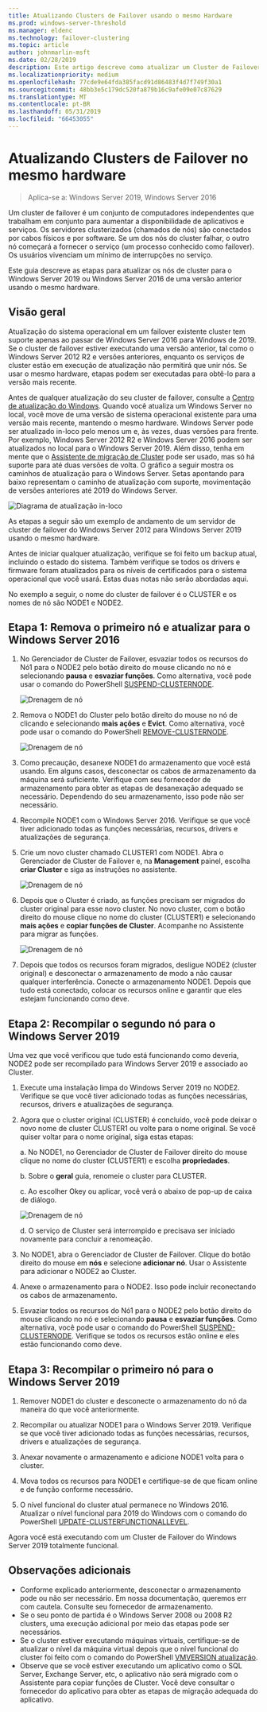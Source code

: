 ```yaml
---
title: Atualizando Clusters de Failover usando o mesmo Hardware
ms.prod: windows-server-threshold
ms.manager: eldenc
ms.technology: failover-clustering
ms.topic: article
author: johnmarlin-msft
ms.date: 02/28/2019
description: Este artigo descreve como atualizar um Cluster de Failover de 2 nós usando o mesmo hardware
ms.localizationpriority: medium
ms.openlocfilehash: 77cde9e64fda385facd91d86483f4d7f749f30a1
ms.sourcegitcommit: 48bb3e5c179dc520fa879b16c9afe09e07c87629
ms.translationtype: MT
ms.contentlocale: pt-BR
ms.lasthandoff: 05/31/2019
ms.locfileid: "66453055"
---
```

# <a name="upgrading-failover-clusters-on-the-same-hardware"></a>Atualizando Clusters de Failover no mesmo hardware

> Aplica-se a: Windows Server 2019, Windows Server 2016

Um cluster de failover é um conjunto de computadores independentes que trabalham em conjunto para aumentar a disponibilidade de aplicativos e serviços. Os servidores clusterizados (chamados de nós) são conectados por cabos físicos e por software. Se um dos nós do cluster falhar, o outro nó começará a fornecer o serviço (um processo conhecido como failover). Os usuários vivenciam um mínimo de interrupções no serviço.

Este guia descreve as etapas para atualizar os nós de cluster para o Windows Server 2019 ou Windows Server 2016 de uma versão anterior usando o mesmo hardware.

## <a name="overview"></a>Visão geral

Atualização do sistema operacional em um failover existente cluster tem suporte apenas ao passar de Windows Server 2016 para Windows de 2019.  Se o cluster de failover estiver executando uma versão anterior, tal como o Windows Server 2012 R2 e versões anteriores, enquanto os serviços de cluster estão em execução de atualização não permitirá que unir nós.  Se usar o mesmo hardware, etapas podem ser executadas para obtê-lo para a versão mais recente.  

Antes de qualquer atualização do seu cluster de failover, consulte a [Centro de atualização do Windows](https://www.microsoft.com/upgradecenter).  Quando você atualiza um Windows Server no local, você move de uma versão de sistema operacional existente para uma versão mais recente, mantendo o mesmo hardware. Windows Server pode ser atualizado in-loco pelo menos um e, às vezes, duas versões para frente. Por exemplo, Windows Server 2012 R2 e Windows Server 2016 podem ser atualizados no local para o Windows Server 2019.  Além disso, tenha em mente que o [Assistente de migração de Cluster](https://blogs.msdn.microsoft.com/clustering/2012/06/25/how-to-move-highly-available-clustered-vms-to-windows-server-2012-with-the-cluster-migration-wizard/) pode ser usado, mas só há suporte para até duas versões de volta. O gráfico a seguir mostra os caminhos de atualização para o Windows Server. Setas apontando para baixo representam o caminho de atualização com suporte, movimentação de versões anteriores até 2019 do Windows Server.

![Diagrama de atualização in-loco](media/In-Place-Upgrade/In-Place-Upgrade-1.png)

As etapas a seguir são um exemplo de andamento de um servidor de cluster de failover do Windows Server 2012 para Windows Server 2019 usando o mesmo hardware.  

Antes de iniciar qualquer atualização, verifique se foi feito um backup atual, incluindo o estado do sistema.  Também verifique se todos os drivers e firmware foram atualizados para os níveis de certificados para o sistema operacional que você usará.  Estas duas notas não serão abordadas aqui.

No exemplo a seguir, o nome do cluster de failover é o CLUSTER e os nomes de nó são NODE1 e NODE2.

## <a name="step-1-evict-first-node-and-upgrade-to-windows-server-2016"></a>Etapa 1: Remova o primeiro nó e atualizar para o Windows Server 2016

1. No Gerenciador de Cluster de Failover, esvaziar todos os recursos do Nó1 para o NODE2 pelo botão direito do mouse clicando no nó e selecionando **pausa** e **esvaziar funções**.  Como alternativa, você pode usar o comando do PowerShell [SUSPEND-CLUSTERNODE](https://docs.microsoft.com/powershell/module/failoverclusters/suspend-clusternode).

    ![Drenagem de nó](media/In-Place-Upgrade/In-Place-Upgrade-2.png)

2. Remova o NODE1 do Cluster pelo botão direito do mouse no nó de clicando e selecionando **mais ações** e **Evict**.  Como alternativa, você pode usar o comando do PowerShell [REMOVE-CLUSTERNODE](https://docs.microsoft.com/powershell/module/failoverclusters/remove-clusternode).

    ![Drenagem de nó](media/In-Place-Upgrade/In-Place-Upgrade-3.png)

3. Como precaução, desanexe NODE1 do armazenamento que você está usando.  Em alguns casos, desconectar os cabos de armazenamento da máquina será suficiente.  Verifique com seu fornecedor de armazenamento para obter as etapas de desanexação adequado se necessário.  Dependendo do seu armazenamento, isso pode não ser necessário.

4. Recompile NODE1 com o Windows Server 2016.  Verifique se que você tiver adicionado todas as funções necessárias, recursos, drivers e atualizações de segurança.

5. Crie um novo cluster chamado CLUSTER1 com NODE1.  Abra o Gerenciador de Cluster de Failover e, na **Management** painel, escolha **criar Cluster** e siga as instruções no assistente.

    ![Drenagem de nó](media/In-Place-Upgrade/In-Place-Upgrade-4.png)

6. Depois que o Cluster é criado, as funções precisam ser migrados do cluster original para esse novo cluster.  No novo cluster, com o botão direito do mouse clique no nome do cluster (CLUSTER1) e selecionando **mais ações** e **copiar funções de Cluster**.  Acompanhe no Assistente para migrar as funções.

    ![Drenagem de nó](media/In-Place-Upgrade/In-Place-Upgrade-5.png)

7.  Depois que todos os recursos foram migrados, desligue NODE2 (cluster original) e desconectar o armazenamento de modo a não causar qualquer interferência.  Conecte o armazenamento NODE1.  Depois que tudo está conectado, colocar os recursos online e garantir que eles estejam funcionando como deve.

## <a name="step-2-rebuild-second-node-to-windows-server-2019"></a>Etapa 2: Recompilar o segundo nó para o Windows Server 2019

Uma vez que você verificou que tudo está funcionando como deveria, NODE2 pode ser recompilado para Windows Server 2019 e associado ao Cluster.

1. Execute uma instalação limpa do Windows Server 2019 no NODE2. Verifique se que você tiver adicionado todas as funções necessárias, recursos, drivers e atualizações de segurança.

2. Agora que o cluster original (CLUSTER) é concluído, você pode deixar o novo nome de cluster CLUSTER1 ou volte para o nome original.  Se você quiser voltar para o nome original, siga estas etapas:
   
   a. No NODE1, no Gerenciador de Cluster de Failover direito do mouse clique no nome do cluster (CLUSTER1) e escolha **propriedades**.
   
   b. Sobre o **geral** guia, renomeie o cluster para CLUSTER.

   c. Ao escolher Okey ou aplicar, você verá o abaixo de pop-up de caixa de diálogo.

    ![Drenagem de nó](media/In-Place-Upgrade/In-Place-Upgrade-6.png)

    d. O serviço de Cluster será interrompido e precisava ser iniciado novamente para concluir a renomeação.

3. No NODE1, abra o Gerenciador de Cluster de Failover.  Clique do botão direito do mouse em **nós** e selecione **adicionar nó**.  Usar o Assistente para adicionar o NODE2 ao Cluster.

4. Anexe o armazenamento para o NODE2. Isso pode incluir reconectando os cabos de armazenamento. 

5. Esvaziar todos os recursos do Nó1 para o NODE2 pelo botão direito do mouse clicando no nó e selecionando **pausa** e **esvaziar funções**.  Como alternativa, você pode usar o comando do PowerShell [SUSPEND-CLUSTERNODE](https://docs.microsoft.com/powershell/module/failoverclusters/suspend-clusternode).  Verifique se todos os recursos estão online e eles estão funcionando como deve.

## <a name="step-3-rebuild-first-node-to-windows-server-2019"></a>Etapa 3: Recompilar o primeiro nó para o Windows Server 2019

1. Remover NODE1 do cluster e desconecte o armazenamento do nó da maneira do que você anteriormente.

2. Recompilar ou atualizar NODE1 para o Windows Server 2019.  Verifique se que você tiver adicionado todas as funções necessárias, recursos, drivers e atualizações de segurança.

3. Anexar novamente o armazenamento e adicione NODE1 volta para o cluster.

4. Mova todos os recursos para NODE1 e certifique-se de que ficam online e de função conforme necessário.

5. O nível funcional do cluster atual permanece no Windows 2016.  Atualizar o nível funcional para 2019 do Windows com o comando do PowerShell [UPDATE-CLUSTERFUNCTIONALLEVEL](https://docs.microsoft.com/powershell/module/failoverclusters/update-clusterfunctionallevel).

Agora você está executando com um Cluster de Failover do Windows Server 2019 totalmente funcional.

## <a name="additional-notes"></a>Observações adicionais

- Conforme explicado anteriormente, desconectar o armazenamento pode ou não ser necessário.  Em nossa documentação, queremos err com cautela.  Consulte seu fornecedor de armazenamento.
- Se o seu ponto de partida é o Windows Server 2008 ou 2008 R2 clusters, uma execução adicional por meio das etapas pode ser necessários.
- Se o cluster estiver executando máquinas virtuais, certifique-se de atualizar o nível da máquina virtual depois que o nível funcional do cluster foi feito com o comando do PowerShell [VMVERSION atualização](https://docs.microsoft.com/powershell/module/hyper-v/update-vmversion).
- Observe que se você estiver executando um aplicativo como o SQL Server, Exchange Server, etc, o aplicativo não será migrado com o Assistente para copiar funções de Cluster.  Você deve consultar o fornecedor do aplicativo para obter as etapas de migração adequada do aplicativo.